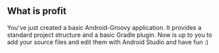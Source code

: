 What is profit
--------------------------------------

You've just created a basic Android-Groovy application. It provides a standard project structure and
a basic Gradle plugin. Now is up to you to add your source files and edit them with Android Studio
and have fun :)
